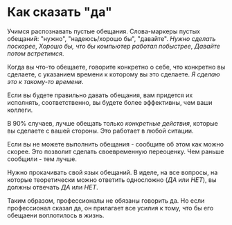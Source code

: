 # Как сказать "да"

Учимся распознавать пустые обещания. Слова-маркеры пустых обещаний: "нужно", "надеюсь/хорошо бы", "давайте".
_Нужно сделать поскорее_, _Хорошо бы, что бы компьютер работал побыстрее_, _Давайте потом встретимся_.

Когда вы что-то обещаете, говорите конкретно о себе, что конкретно вы сделаете, с указанием времени к которому вы это сделаете.
_Я сделаю это к такому-то времени_.

Если вы будете правильно давать обещания, вам придется их исполнять, соответственно, вы будете более эффективны, чем ваши коллеги.

В 90% случаев, лучше обещать только _конкретные действия_, которые вы сделаете с вашей стороны. Это работает в любой ситации.

Если вы не можете выполнить обещания - сообщите об этом как можно скорее. Это позволит сделать своевременную переоценку. Чем раньше сообщили - тем лучше.

Нужно прокачивать свой язык обещаний. В иделе, на все вопросы, на которые теоретически можно ответить односложно (_ДА_ или _НЕТ_), вы должны отвечать _ДА_ или _НЕТ_.

Таким образом, профессионалы не обязаны говорить да. Но если профессионал сказал да, он прилагает все усилия к тому, что бы его обещаени воплотилось в жизнь.
